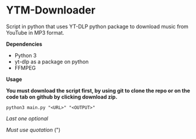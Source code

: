# YTM-Downloader
Script in python that uses YT-DLP python package to download music from YouTube in MP3 format.

**Dependencies**
- Python 3
- yt-dlp as a package on python
- FFMPEG

**Usage**

**You must download the script first, by using git to clone the repo or on the code tab on github by clicking download zip.**

```
python3 main.py "<URL>" "<OUTPUT>"
```

*Last one optional*

*Must use quotation* (")
